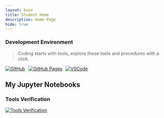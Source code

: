 ```yaml
---
layout: base
title: Student Home 
description: Home Page
hide: true
---
```

### Development Environment

> Coding starts with tools, explore these tools and procedures with a click.

<div style="display: flex; flex-wrap: wrap; gap: 10px;">
    <a href="https://github.com/PratheepNatarajan/pratheep_blog">
        <img src="https://img.shields.io/badge/GitHub-181717?style=for-the-badge&logo=github&logoColor=white" alt="GitHub">
    </a>
    <a href="https://pratheepnatarajan.github.io/pratheep_blog/">
        <img src="https://img.shields.io/badge/GitHub%20Pages-327FC7?style=for-the-badge&logo=github&logoColor=white" alt="GitHub Pages">
    </a>
    <a href="https://vscode.dev/">
        <img src="https://img.shields.io/badge/VSCode-007ACC?style=for-the-badge&logo=visual-studio-code&logoColor=white" alt="VSCode">
    </a>
</div>

## My Jupyter Notebooks

### Tools Verification
<div style="display: flex; flex-wrap: wrap; gap: 10px;">
    <a href="https://pratheepnatarajan.github.io/pratheep_blog">
        <img src="https://img.shields.io/badge/Tools%20Verify-FF0000?style=for-the-badge" alt="Tools Verification">

